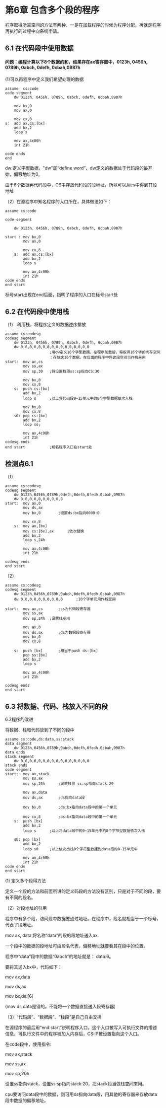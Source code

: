 # 第6章	包含多个段的程序

程序取得所需空间的方法有两种，一是在加载程序的时候为程序分配，再就是程序再执行的过程中向系统申请。

## 6.1 在代码段中使用数据

#### 问题：编程计算以下8个数据的和，结果存在ax寄存器中，0123h, 0456h, 0789h, 0abch, 0defh, 0cbah,0987h

(1)可以再程序中定义我们希望处理的数据

```
assume	cs:code
code segment
	dw 0123h, 0456h, 0789h, 0abch, 0defh, 0cbah,0987h
	
	mov bx,0
	mov ax,0
	
	mov cx,8
s:	add ax,cs:[bx]
	add bx,2
	loop s
	
	mov ax,4c00h
	int 21h
	
code ends
end
```



dw:定义字型数据，"dw"即“define word”，dw定义的数据处于代码段的最开始，偏移地址为0。

由于8个数据再代码段中，CS中存放代码段的段地址，所以可以从cs中得到其段地址



（2）在源程序中知名程序的入口所在，具体做法如下：

```
assume cs:code

code segment

	dw 0123h, 0456h, 0789h, 0abch, 0defh, 0cbah,0987h

start :	mov bx,0
		mov ax,0
		
		mov cx,8
	s:	add ax,cs:[bx]
    	add bx,2
    	loop s
    	
    	mov ax,4c00h
    	int 21h
code ends
end start
```

标号start出现在end后面，指明了程序的入口在标号start处



## 6.2	在代码段中使用栈

（1） 利用栈，将程序定义的数据逆序排放

```
assume cs:codesg
codesg segment
	dw 0123h, 0456h, 0789h, 0abch, 0defh, 0cbah,0987h
	dw 0,0,0,0,0,0,0,0,0,0,0,0,0,0,0,0
					;用dw定义16个字型数据，在程序加载后，将取得16个字的内存空间
					；存放这16个数据。在后面的程序中将这段空间当作栈来用
start:	mov ac,cs
		mov ss,ax
		mov sp,30	;将设置栈顶ss:sp指向CS:30	
		
		mov bx,0
		mov cx,8
	s:	push cs:[bx]
		add bx,2
		loop s		;以上将代码段0~15单元中的8个字型数据依次入栈
		
		mov bx,0
		mov cx,8
	s0:	pop cs:[bx]
		add bx,2
		loop so;
		
		mov ax,4c00h
		int 21h
codesg ends
end start			;知名程序入口在start处
```



## 检测点6.1

（1）

```
assume cs:codesg
codesg segment
	dw 0123h,0456h,0789h,0defh,0defh,0fedh,0cbah,0987h
	dw 0,0,0,0,0,0,0,0,0,0
start:	mov ax,0		
		mov ds,ax
		mov bx,0		;设置ds:bx指向0000:0
		
		mov cx,8
	s:	mov ax,[bx]
		mov cs:[bx],ax		;依次替换
		add bx,2
		loop s,24h
		
		mov ax,4c00h
		int 21h
		
codesg ends
end start
```

（2）

```
assume cs:codesg
codesg segment
	dw 0123h,0456h,0789h,0abch,0defh,0fedh,0cbah,0987h
	dw 0,0,0,0,0,0,0,0,0,0		;10个字单元用作栈空间
	
start:	mov ax,cs		;cs为代码段寄存器
		mov ss,ax
		mov sp,24h	;设置栈空间
		
		mov ax,0
		mov ds,ax		;ds为数据段寄存器
		mov bx,0
		mov cx,8
		
	s:	push [bx]		;相当于push ds:[bx]
		pop ss:[bx]
		add bx,2
		loop s
		
		mov ax,4c00h
		int 21h
		
codesg ends
end start
```



## 6.3 将数据、代码、栈放入不同的段

6.2程序的改进

将数据、栈和代码放到了不同的段中

```
assume cs:code,ds:data,ss:stack
data segment
	dw 0123h,0456h,0789h,0abch,0defh,0fedh,0cbah,0987h
data ends
stack segment
	dw 0,0,0,0,0,0,0,0,0,0,0,0,0,0,0,0
stack ends
code segment
start:	mov ax,stack
		mov ss,ax
		mov sp,20h		;设置栈顶 ss:sp指向stack:20
		
		mov ax,data
		mov ds,ax		;ds指向data段
		
		mov	bx,0		;ds:bx指向data段中的第一个单元
		
		mov	cx,8		;ds:bx指向data段中的第一个单元
	s:	push [bx]
		add bx,2
		loop s		;以上将data段中的0~15单元中的8个字节型数据依次入栈
		
	s0:	pop [bx]
		add bx,2
		loop s0		;以上依次出栈8个字符型数据到data段的0~15单元中
		
		mov ax,4c00h
		int 21h
code ends
end start
```

(1) 定义多个段得方法

定义一个段的方法和前面所讲的定义码段的方法没有区别，只是对于不同的段，要有不同的段名。

（2）对段地址的引用

程序中有多个段，访问段中数据要通过地址。在程序中，段名就相当于一个标号，代表了段地址。

mov ax, data	将名称“data”的段的段地址送入ax.

一个段中的数据的段地址可由段名代表，偏移地址就要看其在段中的位置。

程序中“data”段中的数据“0abch”的地址就是： data:6。

要将其送入bx中，代码如下：

mov ax,data

mov ds,ax

mov bx,ds:[6]

(mov ds,data是错的，不能将一个数据直接送入段寄存器)

（3）“代码段”、“数据段”、“栈段”是自己自由安排

在源程序的最后用“end start”说明程序入口，这个入口被写入可执行文件的描述信息，可执行文件中的程序被加入内存后，CS:IP被设置指向这个入口。

在code段中，使用指令:

mov	ax,stack

mov	ss,ax

mov	sp,20h

设置ss指向stack，设置ss:sp指向stack:20，把stack段当做栈空间来用。

cpu要访问data段中的数据，则可用ds指向data段，用其他的寄存器来存放data段中数据的偏移地址。



 

